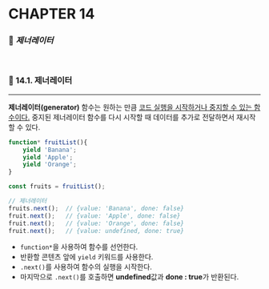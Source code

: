 #  CHAPTER 14

###  :pencil: ***제너레이터***

<br>

### :page_facing_up: 14.1. 제너레이터

----

**제너레이터(generator)** 함수는 원하는 만큼 <u>코드 실행을 시작하거나 중지할 수 있는 함수이다.</u>
중지된 제너레이터 함수를 다시 시작할 때 데이터를 추가로 전달하면서 재시작할 수 있다.

```javascript
function* fruitList(){
    yield 'Banana';
    yield 'Apple';
    yield 'Orange';
}

const fruits = fruitList();

// 제너레이터
fruits.next();	// {value: 'Banana', done: false}
fruit.next();	// {value: 'Apple', done: false}
fruit.next();	// {value: 'Orange', done: false}
fruit.next();	// {value: undefined, done: true}
```

- `function*`을 사용하여 함수를 선언한다.
- 반환할 콘텐츠 앞에 `yield` 키워드를 사용한다.
- `.next()`를 사용하여 함수의 실행을 시작한다.
- 마지막으로 `.next()`를 호출하면 **undefined**값과 **done : true**가 반환된다.

